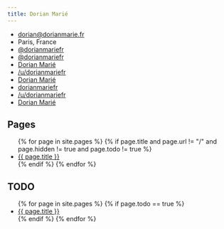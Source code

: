 ```yaml
---
title: Dorian Marié
---
```


<ul><li><i class="fas fa-envelope fa-fw text-red-600"></i> <a href="mailto:dorian@dorianmarie.fr">dorian@dorianmarie.fr</a></li>
<li><i class="fas fa-map-marker fa-fw text-yellow-600"></i> Paris, France</li>
<li><i class="fab fa-twitter fa-fw text-twitter"></i> <a href="https://twitter.com/dorianmariefr">@dorianmariefr</a></li>
<li><i class="fab fa-github fa-fw text-github"></i> <a href="https://github.com/dorianmariefr">@dorianmariefr</a></li>
<li><i class="fab fa-facebook fa-fw text-facebook"></i> <a href="https://facebook.com/dorianmariefr">Dorian Marié</a></li>
<li><i class="fab fa-reddit fa-fw text-reddit"></i> <a href="https://reddit.com/u/dorianmariefr">/u/dorianmariefr</a></li>
<li><i class="fas fa-couch fa-fw text-couchsurfing"></i> <a href="https://www.couchsurfing.com/users/2012917976">Dorian Marié</a></li>
<li><i class="fab fa-y-combinator fa-fw text-y-combinator"></i> <a href="https://news.ycombinator.com/user?id=dorianmariefr">dorianmariefr</a></li>
<li><i class="fas fa-square fa-fw text-lobsters"></i> <a href="https://lobste.rs/u/dorianmariefr">/u/dorianmariefr</a></li>
<li><i class="fab fa-linkedin fa-fw text-linkedin"></i> <a href="https://www.linkedin.com/in/dorianmariefr">Dorian Marié</a></li></ul>

<h2>Pages</h2>

<ul>
{% for page in site.pages %}
{% if page.title and page.url != "/" and page.hidden != true and page.todo != true %}
<li>
<a href="{{ page.url }}">
{{ page.title }}
</a>
</li>
{% endif %}
{% endfor %}
</ul>

<h2>TODO</h2>

<ul>
{% for page in site.pages %}
{% if page.todo == true %}
<li>
<a href="{{ page.url }}">
{{ page.title }}
</a>
</li>
{% endif %}
{% endfor %}
</ul>
